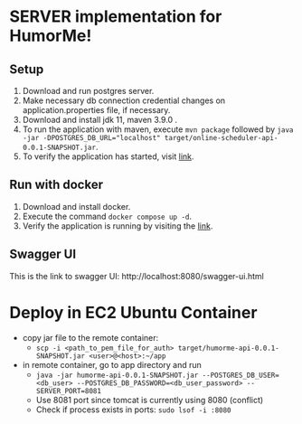 # SERVER implementation for HumorMe!

## Setup
1. Download and run postgres server.
2. Make necessary db connection credential changes on application.properties file, if necessary.
3. Download and install jdk 11, maven 3.9.0 .
4. To run the application with maven, execute `mvn package` followed by `java -jar -DPOSTGRES_DB_URL="localhost" target/online-scheduler-api-0.0.1-SNAPSHOT.jar`.
5. To verify the application has started, visit [link](http://localhost:8080/actuator).

## Run with docker
1. Download and install docker.
2. Execute the command `docker compose up -d`.
3. Verify the application is running by visiting the [link](http://localhost:8080/actuator).

## Swagger UI
This is the link to swagger UI: http://localhost:8080/swagger-ui.html


# Deploy in EC2 Ubuntu Container
- copy jar file to the remote container:
  - `scp -i <path_to_pem_file_for_auth> target/humorme-api-0.0.1-SNAPSHOT.jar <user>@<host>:~/app`
- in remote container, go to app directory and run
  -  `java -jar humorme-api-0.0.1-SNAPSHOT.jar --POSTGRES_DB_USER=<db_user> --POSTGRES_DB_PASSWORD=<db_user_password> --SERVER_PORT=8081`
  - Use 8081 port since tomcat is currently using 8080 (conflict)
  - Check if process exists in ports: `sudo lsof -i :8080`